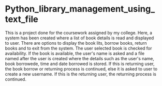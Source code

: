 # Python_library_management_using_text_file
This is a project done for the coursework assigned by my college. Here, a system has been created where a list of book details is read and displayed to user. There are options to display the book lits, borrow books, return books and to exit from the system. The user selected book is checked for availability. If the book is available, the user's name is asked and a file named after the user is created where the details such as the user's name, book borrowede, time and date borrowed is stored. If this is returning user, the book borrow or returning process is continued, else it is asked to user to create a new username. If this is the returning user, the returning process is continued. 
